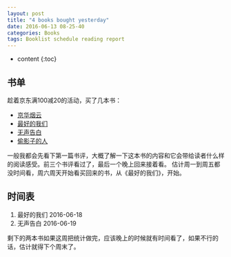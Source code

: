 ```yaml
---
layout: post
title: "4 books bought yesterday"
date: 2016-06-13 08-25-40
categories: Books
tags: Booklist schedule reading report
---
```


* content
{:toc}


## 书单

趁着京东满100减20的活动，买了几本书：

-	[京华烟云](https://book.douban.com/subject/1391191/)	
-   [最好的我们](https://book.douban.com/subject/24754316/)
-	[无声告白](https://book.douban.com/subject/26382433/)
-	[偷影子的人](https://book.douban.com/subject/10763902/) 



一般我都会先看下第一篇书评，大概了解一下这本书的内容和它会带给读者什么样的阅读感受。前三个书评看过了，最后一个晚上回来接着看。
估计周一到周五都没时间看，周六周天开始看买回来的书，从《最好的我们》，开始。

## 时间表

1. 最好的我们 2016-06-18
2. 无声告白 2016-06-19

剩下的两本书如果这周把统计做完，应该晚上的时候就有时间看了，如果不行的话，估计就得下个周末了。




